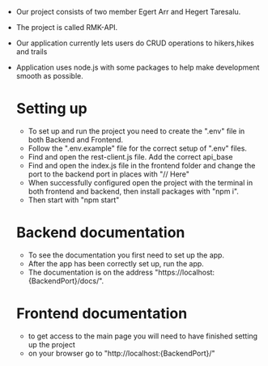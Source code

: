 * Our project consists of two member Egert Arr and Hegert Taresalu.
* The project is called RMK-API.


* Our application currently lets users do CRUD operations to hikers,hikes and trails
    
* Application uses node.js with some packages to help make development smooth as possible.

    # Setting up
    * To set up and run the project you need to create the ".env" file in both Backend and Frontend.
    * Follow the ".env.example" file for the correct setup of ".env" files.
    * Find and open the rest-client.js file. Add the correct api_base
    * Find and open the index.js file in the frontend folder and change the port to the backend port in places with "// Here"
    * When successfully configured open the project with the terminal in both frontend and backend, then install packages with "npm i".
    * Then start with "npm start"

    # Backend documentation
    * To see the documentation you first need to set up the app.
    * After the app has been correctly set up, run the app.
    * The documentation is on the address "https://localhost:{BackendPort}/docs/".

    # Frontend documentation
    * to get access to the main page you will need to have finished setting up the project
    * on your browser go to "http://localhost:{BackendPort}/"

    